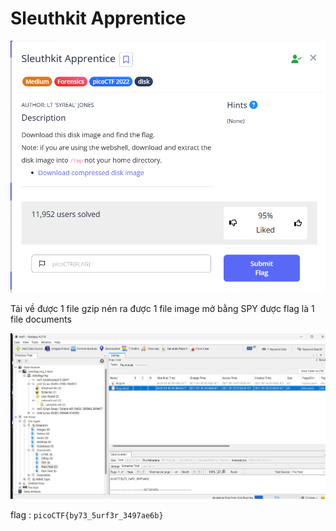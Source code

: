 # Sleuthkit Apprentice

![alt text](image.png)

Tải về được 1 file gzip nén ra được 1 file image mở bằng SPY được flag là 1 file documents

![alt text](image-1.png)

flag : ```picoCTF{by73_5urf3r_3497ae6b}```